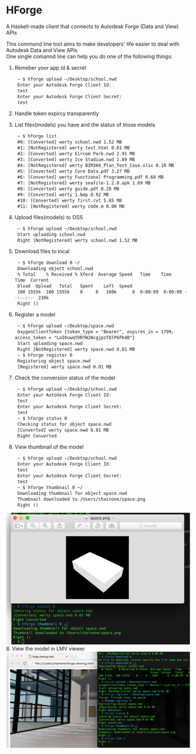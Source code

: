 # HForge
A Haskell-made client that connects to Autodesk Forge (Data and View) APIs

This commond line tool aims to make developers' life easier to deal with Autodesk Data and View APIs    
One single comannd line can help you do one of the following things:    
1. Remeber your app id & secret    

    	~ $ hforge upload ~/Desktop/school.nwd 
    	Enter your Autodesk Forge Client Id:
    	test
    	Enter your Autodesk Forge Client Secret:
    	test

2. Handle token expircy transparently    
3. List files(models) you have and the status of those models  

    	~ $ hforge list
    	#0: [Converted] werty school.nwd 1.52 MB
    	#1: [NotRegistered] werty test.html 0.01 MB
    	#2: [Converted] werty Eircom Park.nwd 2.91 MB
    	#3: [Converted] werty Ice Stadium.nwd 1.89 MB
    	#4: [NotRegistered] werty BIM360_Plan_Test_Case.xlsx 0.10 MB
    	#5: [Converted] werty Core Data.pdf 3.27 MB
    	#6: [Converted] werty Functional Programming.pdf 0.60 MB
    	#7: [NotRegistered] werty seafile-1.2.0.apk 1.69 MB
    	#8: [Converted] werty guide.pdf 0.28 MB
    	#9: [Converted] werty 1.bmp 0.92 MB
    	#10: [Converted] werty first.rvt 5.65 MB
    	#11: [NotRegistered] werty code.m 0.00 MB

3. Upload files(models) to OSS    

    	~ $ hforge upload ~/Desktop/school.nwd 
    	Start uploading school.nwd
    	Right [NotRegistered] werty school.nwd 1.52 MB

4. Download files to local    

        ~ $ hforge download 0 ~/
    	Downloading object school.nwd
    	% Total    % Received % Xferd  Average Speed   Time    Time     Time  Current
    	Dload  Upload   Total   Spent    Left  Speed
    	100 1555k  100 1555k    0     0   160k      0  0:00:09  0:00:09 --:--:--  230k
    	Right ()

5. Register a model    

    	~ $ hforge upload ~/Desktop/space.nwd 
    	OxygenClientToken {token_type = "Bearer", expires_in = 1799, access_token = "LaI0uwqYDRTW2WcgjpzT8lP6Pb4B"}
    	Start uploading space.nwd
    	Right [NotRegistered] werty space.nwd 0.01 MB
    	~ $ hforge register 0
    	Registering object space.nwd
    	[Registered] werty space.nwd 0.01 MB

6. Check the conversion status of the model    

    	~ $ hforge upload ~/Desktop/school.nwd 
    	Enter your Autodesk Forge Client Id:
    	test
    	Enter your Autodesk Forge Client Secret:
    	test
    	~ $ hforge status 0
    	Checking status for object space.nwd
    	[Converted] werty space.nwd 0.01 MB
    	Right Converted

7. View thumbnail of the model    

    	~ $ hforge upload ~/Desktop/school.nwd 
    	Enter your Autodesk Forge Client Id:
    	test
    	Enter your Autodesk Forge Client Secret:
    	test
    	~ $ hforge thumbnail 0 ~/
    	Downloading thumbnail for object space.nwd
    	Thumbnail downloaded to /Users/chainone/space.png
    	Right ()
![](thumbnailScreen.png)
8. View the model in LMV viewer
![](modelScreen.png)


